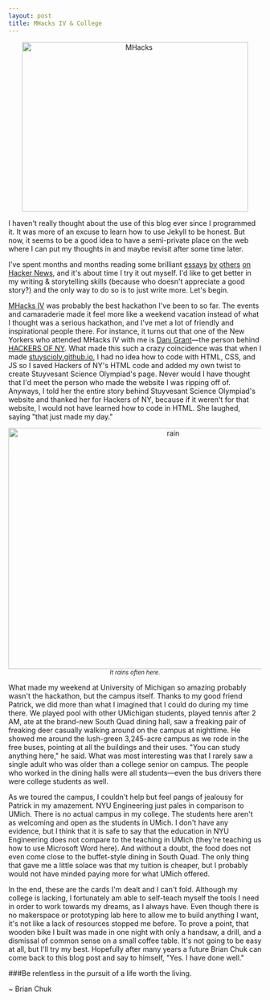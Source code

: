 ```yaml
---
layout: post
title: MHacks IV & College
---
```


<center><img src="http://devchuk.github.io/res/img/posts/mhacks.jpeg" alt="MHacks" height="338" width="450"></center>

I haven't really thought about the use of this blog ever since I programmed it. It was more of an excuse to learn how to use Jekyll to be honest. But now, it seems to be a good idea to have a semi-private place on the web where I can put my thoughts in and maybe revisit after some time later.

<!---excerpt--> 

I've spent months and months reading some brilliant [essays](http://paulgraham.com/articles.html) [by](http://idlewords.com/2004/05/attacked_by_thugs.htm) [others](http://jackcheng.com/habit-fields) [on](http://www.nytimes.com/2014/02/02/opinion/sunday/ashes-to-ashes-but-first-a-nice-pine-box.html) [Hacker News](https://news.ycombinator.com/), and it's about time I try it out myself. I'd like to get better in my writing & storytelling skills (because who doesn't appreciate a good story?) and the only way to do so is to just write more. Let's begin.

[MHacks IV](http://mhacks.org/) was probably the best hackathon I've been to so far. The events and camaraderie made it feel more like a weekend vacation instead of what I thought was a serious hackathon, and I've met a lot of friendly and inspirational people there. For instance, it turns out that one of the New Yorkers who attended MHacks IV with me is [Dani Grant](http://www.thedanigrant.com/)&#8212;the person behind [HACKERS OF NY](http://hackersofny.com/). What made this such a crazy coincidence was that when I made [stuyscioly.github.io](http://stuyscioly.github.io/), I had no idea how to code with HTML, CSS, and JS so I saved Hackers of NY's HTML code and added my own twist to create Stuyvesant Science Olympiad's page. Never would I have thought that I'd meet the person who made the website I was ripping off of. Anyways, I told her the entire story behind Stuyvesant Science Olympiad's website and thanked her for Hackers of NY, because if it weren't for that website, I would not have learned how to code in HTML. She laughed, saying "that just made my day."

<center><img src="http://devchuk.github.io/res/img/posts/rainymich.jpg" alt="rain" height="480" width="640"><br>
<small><i>It rains often here.</i></small></center>

What made my weekend at University of Michigan so amazing probably wasn't the hackathon, but the campus itself. Thanks to my good friend Patrick, we did more than what I imagined that I could do during my time there. We played pool with other UMichigan students, played tennis after 2 AM, ate at the brand-new South Quad dining hall, saw a freaking pair of freaking deer casually walking around on the campus at nighttime. He showed me around the lush-green 3,245-acre campus as we rode in the free buses, pointing at all the buildings and their uses. "You can study anything here," he said. What was most interesting was that I rarely saw a single adult who was older than a college senior on campus. The people who worked in the dining halls were all students&#8212;even the bus drivers there were college students as well.

As we toured the campus, I couldn't help but feel pangs of jealousy for Patrick in my amazement. NYU Engineering just pales in comparison to UMich. There is no actual campus in my college. The students here aren't as welcoming and open as the students in UMich. I don't have any evidence, but I think that it is safe to say that the education in NYU Engineering does not compare to the teaching in UMich (they're teaching us how to use Microsoft Word here). And without a doubt, the food does not even come close to the buffet-style dining in South Quad. The only thing that gave me a little solace was that my tuition is cheaper, but I probably would not have minded paying more for what UMich offered.

In the end, these are the cards I'm dealt and I can't fold. Although my college is lacking, I fortunately am able to self-teach myself the tools I need in order to work towards my dreams, as I always have. Even though there is no makerspace or prototyping lab here to allow me to build anything I want, it's not like a lack of resources stopped me before. To prove a point, that wooden bike I built was made in one night with only a handsaw, a drill, and a dismissal of common sense on a small coffee table. It's not going to be easy at all, but I'll try my best. Hopefully after many years a future Brian Chuk can come back to this blog post and say to himself, "Yes. I have done well."

###Be relentless in the pursuit of a life worth the living.

~ Brian Chuk